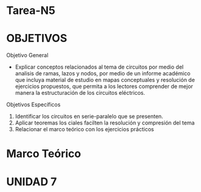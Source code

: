 # Tarea-N5
# OBJETIVOS

Objetivo General

- Explicar conceptos relacionados al tema de circuitos por medio del analisis de ramas, lazos y nodos, por medio de un informe académico que incluya material de estudio en mapas conceptuales y resolución de ejercicios propuestos, que permita a los lectores comprender de mejor manera la estructuración de los circuitos eléctricos.

Objetivos Específicos

1. Identificar los circuitos en serie-paralelo que se presenten.
2. Aplicar teoremas los ciales facilten la resolución y compresión del tema
3. Relacionar el marco teórico con los ejercicios prácticos

# Marco Teórico
# UNIDAD 7
